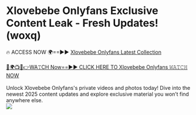 # Xlovebebe Onlyfans Exclusive Content Leak - Fresh Updates! (woxq)

🔥 ACCESS NOW 🌍==►► <a href="https://tinyurl.com/kvy9nzfs" rel="nofollow">Xlovebebe Onlyfans Latest Collection</a>
<br><br>
[🔴🌍📺📱👉WA𝚃CH Now==►► CLICK HERE TO Xlovebebe Onlyfans 𝚆𝙰𝚃𝙲𝙷 NOW](https://tinyurl.com/kvy9nzfs)
<br><br>
Unlock Xlovebebe Onlyfans's private videos and photos today! Dive into the newest 2025 content updates and explore exclusive material you won’t find anywhere else.
<br>
<a href="https://tinyurl.com/kvy9nzfs" rel="nofollow" data-target="animated-image.originalLink"><img src="https://camo.githubusercontent.com/8a4f000d20f83aca3bf7ec5f350d767afa0574a8a352519fd8cfa583a6f93a33/68747470733a2f2f692e696d6775722e636f6d2f644a486b345a712e676966" data-canonical-src="https://i.imgur.com/dJHk4Zq.gif" style="max-width: 100%; display: inline-block;" data-target="animated-image.originalImage"></a>
<br>
